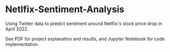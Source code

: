 # Netlfix-Sentiment-Analysis
Using Twitter data to predict sentiment around Netflix's stock price drop in April 2022.

See PDF for project explanation and results, and Jupyter Notebook for code implementation.
